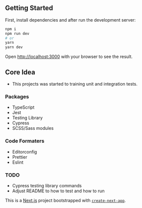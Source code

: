 ## Getting Started

First, install dependencies and after run the development server:

```bash
npm i
npm run dev
# or
yarn
yarn dev
```

Open [http://localhost:3000](http://localhost:3000) with your browser to see the result.

## Core Idea

- This projects was started to training unit and integration tests.

### Packages

- TypeScript
- Jest
- Testing Library
- Cypress
- SCSS/Sass modules

### Code Formaters

- Editorconfig
- Prettier
- Eslint

### TODO

- Cypress testing library commands
- Adjust README to how to test and how to run

This is a [Next.js](https://nextjs.org/) project bootstrapped with [`create-next-app`](https://github.com/vercel/next.js/tree/canary/packages/create-next-app).
